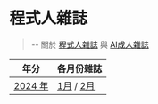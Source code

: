 # 程式人雜誌

[程式人雜誌]:https://github.com/cccmag/programmer

[AI成人雜誌]:https://github.com/cccmag/aidult

> -- 關於 [程式人雜誌](_editor/AboutUs.md) 與 [AI成人雜誌]


年分 | 各月份雜誌
-----|-------------------------------------
[2024 年](2024/README.md)   | [1月](2024/01/README.md) / [2月](2024/02/README.md) 

